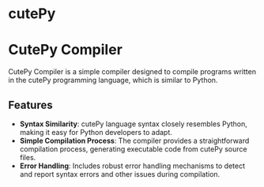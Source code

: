 # cutePy

# CutePy Compiler

CutePy Compiler is a simple compiler designed to compile programs written in the cutePy programming language, which is similar to Python.

## Features

- **Syntax Similarity**: cutePy language syntax closely resembles Python, making it easy for Python developers to adapt.
- **Simple Compilation Process**: The compiler provides a straightforward compilation process, generating executable code from cutePy source files.
- **Error Handling**: Includes robust error handling mechanisms to detect and report syntax errors and other issues during compilation.


